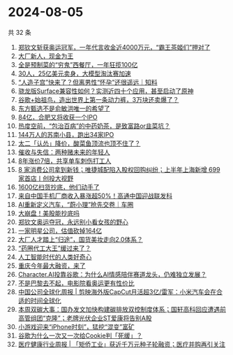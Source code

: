 # 2024-08-05

共 32 条

<!-- BEGIN 36KR -->
<!-- 最后更新时间 2024-08-05 04:00:56 +0800 -->
1. [郑钦文斩获奥运冠军，一年代言收金近4000万元，“霸王茶姬们”押对了](https://36kr.com/p/2890656696769410)
1. [大厂新人，现金为王](https://36kr.com/p/2891290218208129)
1. [全是预制菜的“穷鬼”西餐厅，一年狂揽100亿](https://36kr.com/p/2890468569864839)
1. [30人，25亿美元卖身，大模型淘汰赛加速](https://36kr.com/p/2889924309244807)
1. [“人造子宫”快来了？但离男性“怀孕”还很遥远｜知料](https://36kr.com/p/2890514596043652)
1. [骁龙版Surface兼容性如何？实测近四十个应用，甚至启动了原神](https://36kr.com/p/2890252062251910)
1. [谷歌+始祖鸟，造出世界上第一条动力裤，3万块还卖爆了？](https://36kr.com/p/2891322717248391)
1. [东方甄选不是俞敏洪唯一的希望了](https://36kr.com/p/2890312072551302)
1. [84亿，合肥又将收获一个IPO](https://36kr.com/p/2890135379729284)
1. [热度空前，“包治百病”的中药奶茶，是致富路or韭菜坑？](https://36kr.com/p/2891170995853960)
1. [144万人的苏南小县，跑出34家IPO](https://36kr.com/p/2891244754967169)
1. [太二「认怂」降价，酸菜鱼顶流也顶不住了？](https://36kr.com/p/2889917238860673)
1. [催收与失信：两种赌未来的年轻人](https://36kr.com/p/2891268735130500)
1. [8年涨价7倍，共享单车刺伤打工人](https://36kr.com/p/2891295520742017)
1. [8 家消费公司拿到新钱；唯捷城配陷入股权回购纠纷；上半年上海新增 699 家首店丨创投大视野](https://36kr.com/p/2889839856605830)
1. [1600亿扫货抄底，他们动手了](https://36kr.com/p/2889953616534402)
1. [来自中国手机厂商收入暴涨超50%！高通中国迎战联发科](https://36kr.com/p/2890493311605379)
1. [AI重新定义汽车，“蔚小理”抢先交卷｜车圈](https://36kr.com/p/2890595356678787)
1. [大崩盘！美股能抄底吗](https://36kr.com/p/2890227478076036)
1. [郑钦文奥运夺冠，永远别小看女孩的野心](https://36kr.com/p/2891759773801097)
1. [一家明星公司，估值砍掉164亿](https://36kr.com/p/2891236578253696)
1. [大厂人才踏上“归途”，国货美妆走向2.0体系？](https://36kr.com/p/2890321804057218)
1. [“药圈代工大王”缓过来了？](https://36kr.com/p/2891378009594496)
1. [人工智能时代的人类好奇心](https://36kr.com/p/2874360828465541)
1. [重庆今年最大融资，来了](https://36kr.com/p/2890196881906311)
1. [Character.AI投靠谷歌：为什么AI情感陪伴赛道龙头，仍难独立发展？](https://36kr.com/p/2890267076860803)
1. [不是巴黎去不起，电影院看奥运更有性价比](https://36kr.com/p/2891614323628935)
1. [中国公司全球化周报 | 剪映海外版CapCut月活超3亿/雷军：小米汽车会在合适的时间全球化](https://36kr.com/p/2890059428060036)
1. [本周双碳大事：国办发文加快构建碳排放双控制度体系；国轩高科回应遭遇前高管组团“克隆”；老牌光伏企业ST爱康将告别A股](https://36kr.com/p/2890598976494208)
1. [小游戏迎来“iPhone时刻”，猛挖“混变”富矿](https://36kr.com/p/2891176317721728)
1. [谷歌为什么一次又一次给Cookie判「死缓」？](https://36kr.com/p/2891231258008961)
1. [医疗健康行业周报 | 「矩侨工业」获近千万元种子轮融资；医疗并购再引关注](https://36kr.com/p/2891844100496265)
<!-- END 36KR -->